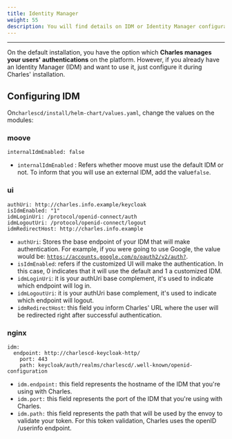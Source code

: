 ```yaml
---
title: Identity Manager
weight: 55
description: You will find details on IDM or Identity Manager configuration
---
```


---

On the default installation, you have the option which **Charles manages your users' authentications** on the platform. However, if you already have an Identity Manager \(IDM\) and want to use it, just configure it during Charles' installation. 

## Configuring IDM

On`charlescd/install/helm-chart/values.yaml`, change the values on the modules:

### **moove**

```text
internalIdmEnabled: false
```

* `internalIdmEnabled` : Refers whether moove must use the default IDM or not. To inform that you will use an external IDM, add the value`false`.

### **ui**

```text
authUri: http://charles.info.example/keycloak
isIdmEnabled: "1"
idmLoginUri: /protocol/openid-connect/auth
idmLogoutUri: /protocol/openid-connect/logout
idmRedirectHost: http://charles.info.example
```

* `authUri`: Stores the base endpoint of your IDM that will make authentication. For example, if you were going to use Google, the value would be:  [`https://accounts.google.com/o/oauth2/v2/auth?`](https://accounts.google.com/o/oauth2/v2/auth?). 
* `isIdmEnabled`: refers if the customized UI will make the authentication. In this case, 0 indicates that it will use the default and 1 a customized IDM. 
* `idmLoginUri`:  it is your authUri base complement,  it's used to indicate which endpoint will log in.  
* `idmLogoutUri`:  it is your authUri base complement,  it's used to indicate which endpoint will logout. 
* `idmRedirectHost`: this field you inform Charles' URL where the user will be redirected right after successful authentication. 

### **nginx**

```text
idm:
  endpoint: http://charlescd-keycloak-http/
	port: 443
	path: keycloak/auth/realms/charlescd/.well-known/openid-configuration
```

* `idm.endpoint:` this field represents the hostname of the IDM that you're using with Charles.
* `idm.port:` this field represents the port of the IDM that you're using with Charles. 
* `idm.path:` this field represents the path that will be used by the envoy to validate your token. For this token validation, Charles uses the openID /userinfo endpoint.
